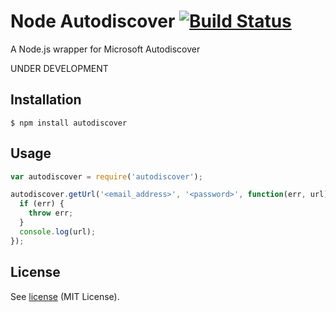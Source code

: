 Node Autodiscover [![Build Status](https://travis-ci.org/teloo/node-autodiscover.svg?branch=master)](https://travis-ci.org/teloo/node-autodiscover)
=======

A Node.js wrapper for Microsoft Autodiscover

UNDER DEVELOPMENT

## Installation

```shell
$ npm install autodiscover
```

## Usage

```javascript
var autodiscover = require('autodiscover');

autodiscover.getUrl('<email_address>', '<password>', function(err, url) {
  if (err) {
    throw err;
  }
  console.log(url);
});
```

## License

See [license](LICENSE) (MIT License).
